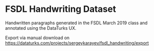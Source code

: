 # FSDL Handwriting Dataset

Handwritten paragraphs generated in the FSDL March 2019 class and annotated using the DataTurks UX.

Export via manual download on https://dataturks.com/projects/sergeykarayev/fsdl_handwriting/export

